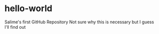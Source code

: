 # hello-world
Salime's first GitHub Repository
Not sure why this is necessary but I guess I'll find out
